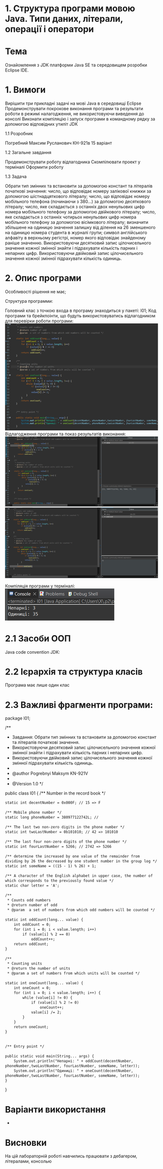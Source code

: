 # 1. Структура програми мовою Java. Типи даних, літерали, операції і оператори

# Тема

Ознайомлення з JDK платформи Java SE та середовищем розробки Eclipse IDE.

# 1. Вимоги

Вирішити три прикладні задачі на мові Java в середовищі Eclipse
Продемонструвати покрокове виконання програми та результати роботи в режимі налагодження, не використовуючи виведення до консолі
Виконати компіляцію і запуск програми в командному рядку за допомогою відповідних утиліт JDK

1.1 Розробник

Погребний Максим Русланович
КН-921в
15 варіант

1.2 Загальне завдання

Продемонструвати роботу відлагодника
Скомпілювати проект у терміналі
Оформити роботу

1.3 Задача

Обрати тип змінних та встановити за допомогою констант та літералів початкові значення:
число, що відповідає номеру залікової книжки за допомогою шістнадцяткового літералу;
число, що відповідає номеру мобільного телефона (починаючи з 380...) за допомогою десяткового літералу;
число, яке складається з останніх двох ненульових цифр номера мобільного телефону за допомогою двійкового літералу;
число, яке складається з останніх чотирьох ненульових цифр номера мобільного телефону за допомогою вісімкового літералу;
визначити збільшене на одиницю значення залишку від ділення на 26 зменшеного на одиницю номера студента в журналі групи;
символ англійського алфавіту в верхньому регістрі, номер якого відповідає знайденому раніше значенню.
Використовуючи десятковий запис цілочисельного значення кожної змінної знайти і підрахувати кількість парних і непарних цифр.
Використовуючи двійковий запис цілочисельного значення кожної змінної підрахувати кількість одиниць.

# 2. Опис програми
Особливості рішення не має;

Структура программи:

Головний клас з точкою входа в програму знаходиться у пакеті: l01;
Код програми та брейкпоінти, що будуть використовуватись відлагодником для перевірки роботи програми:
![Alt text](https://github.com/Makson4ikk/java-project/blob/main/doc/pogrebnyi01/assets/debug1.png)
Відлагодження програми та показ результатів виконання:
![Alt text](https://github.com/Makson4ikk/java-project/blob/main/doc/pogrebnyi01/assets/debug2.png)
![Alt text](https://github.com/Makson4ikk/java-project/blob/main/doc/pogrebnyi01/assets/debug3.png)

Компіляція програми у терміналі:
![Alt text](https://github.com/Makson4ikk/java-project/blob/main/doc/pogrebnyi01/assets/console.png)
# 2.1 Засоби ООП
Java code convention
JDK:
# 2.2 Ієрархія та структура класів
Програма має лише один клас
# 2.3 Важливі фрагменти програми:
package l01;


/**
 * Завдання: Обрати тип змінних та встановити за допомогою констант та літералів початкові значення.
 * Використовуючи десятковий запис цілочисельного значення кожної змінної знайти і підрахувати кількість парних і непарних цифр.
 * Використовуючи двійковий запис цілочисельного значення кожної змінної підрахувати кількість одиниць.
 *
 * @author Pogrebnyi Maksym KN-921V
 *
 * @Version 1.0
 */


public class l01 {
	/** Number in the record book */
	
	static int decentNumber = 0x000F; // 15 => F
	
    /** Mobile phone number */
    static long phoneNumber = 380977122742L; //
    
    /** The last two non-zero digits in the phone number */
    static int twoLastNumber = 0b101010; // 42 => 101010
    
    /** The last four non-zero digits of the phone number */
    static int fourLastNumber = 5266; // 2742 => 5266
    
    /** determine the increased by one value of the remainder from dividing by 26 the decreased by one student number in the group log */
    static int someName = ((15 - 1) % 26) + 1;
    
    /** A character of the English alphabet in upper case, the number of which corresponds to the previously found value */
    static char letter = 'A';
    
    /**
     * Counts odd numbers
     * @return number of odd
     * @param  a set of numbers from which odd numbers will be counted */

    static int oddCount(long... value) {
        int oddCount = 0;
        for (int i = 0; i < value.length; i++)
            if (value[i] % 2 == 0)
                oddCount++;
        return oddCount;
    }
    
    /**
     * Counting units
     * @return the number of units
     * @param a set of numbers from which units will be counted */

    static int oneCount(long... value) {
        int oneCount = 0;
        for (int i = 0; i < value.length; i++) {
            while (value[i] != 0) {
                if (value[i] % 2 != 0)
                    oneCount++;
                value[i] /= 2;
            }
        }
        return oneCount;
    }
    

    /** Entry point */

	public static void main(String... args) {
        System.out.println("Непарні: " + oddCount(decentNumber, phoneNumber,twoLastNumber, fourLastNumber, someName, letter));
        System.out.println("Одиниці: " + oneCount(decentNumber, phoneNumber,twoLastNumber, fourLastNumber, someName, letter));
	}

}

# Варіанти використання
-

# Висновки
На цій лабораторній роботі навчились працювати з дебагером, літералами, консолью
